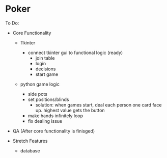# Poker

To Do:
- Core Functionality
  - Tkinter
    - connect tkinter gui to functional logic (ready)
      - join table
      - login
      - decisions
      - start game

  - python game logic
    - side pots
    - set positions/blinds
      - solution: when games start, deal each person one card face up. highest value gets the button
    - make hands infinitely loop
    - fix dealing issue
  
- QA (After core functionality is finisged)
 
- Stretch Features
  - database
